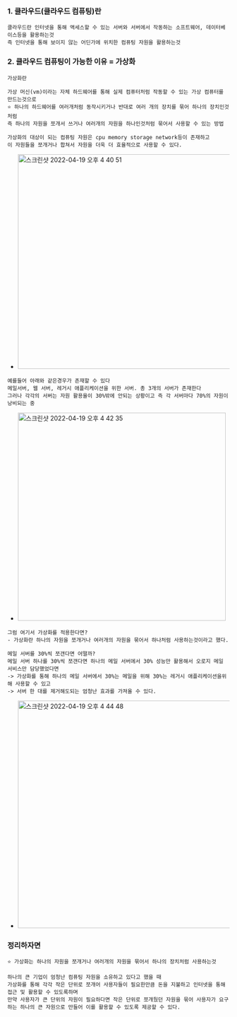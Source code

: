 ### 1. 클라우드(클라우드 컴퓨팅)란
```
클라우드란 인터넷을 통해 액세스할 수 있는 서버와 서버에서 작동하는 소프트웨어, 데이터베이스등을 활용하는것
즉 인터넷을 통해 보이지 않는 어딘가에 위치한 컴퓨팅 자원을 활용하는것
```

### 2. 클라우드 컴퓨팅이 가능한 이유 = 가상화
```
가상화란

가상 머신(vm)이라는 자체 하드웨어를 통해 실제 컴퓨터처럼 작동할 수 있는 가상 컴퓨터를 만드는것으로
⭐️ 하나의 하드웨어를 여러개처럼 동작시키거나 반대로 여러 개의 장치를 묶어 하나의 장치인것처럼
즉 하나의 자원을 쪼개서 쓰거나 여러개의 자원을 하나인것처럼 묶어서 사용할 수 있는 방법
```
```
가상화의 대상이 되는 컴퓨팅 자원은 cpu memory storage network등이 존재하고
이 자원들을 쪼개거나 합쳐서 자원을 더욱 더 효율적으로 사용할 수 있다.
```
- <img width="486" alt="스크린샷 2022-04-19 오후 4 40 51" src="https://user-images.githubusercontent.com/62214428/163951327-8540d11a-c3c5-4573-a969-23cb2e02ba8f.png">
```
예를들어 아래와 같은경우가 존재할 수 있다
메일서버, 웹 서버, 레거시 애플리케이션을 위한 서버. 총 3개의 서버가 존재한다
그러나 각각의 서버는 자원 활용율이 30%밖에 안되는 상황이고 즉 각 서버마다 70%의 자원이 낭비되는 중
```
- <img width="471" alt="스크린샷 2022-04-19 오후 4 42 35" src="https://user-images.githubusercontent.com/62214428/163951646-b9b79ec3-372c-4d79-8555-64d17af81562.png">

```
그럼 여기서 가상화를 적용한다면?
- 가상화란 하나의 자원을 쪼개거나 여러개의 자원을 묶어서 하나처럼 사용하는것이라고 했다.

메일 서버를 30%씩 쪼갠다면 어떨까?
메일 서버 하나를 30%씩 쪼갠다면 하나의 메일 서버에서 30% 성능만 활용해서 오로지 메일 서비스만 담당했었다면
-> 가상화를 통해 하나의 메일 서버에서 30%는 메일을 위해 30%는 레거시 애플리케이션을위해 사용할 수 있고
-> 서버 한 대를 제거해도되는 엄청난 효과를 가져올 수 있다.
```
- <img width="515" alt="스크린샷 2022-04-19 오후 4 44 48" src="https://user-images.githubusercontent.com/62214428/163952223-be0164bb-9f7f-4791-bb76-863b1f539337.png">
 

### 정리하자면
```
⭐️ 가상화는 하나의 자원을 쪼개거나 여러개의 자원을 묶어서 하나의 장치처럼 사용하는것

하나의 큰 기업이 엄청난 컴퓨팅 자원을 소유하고 있다고 했을 때 
가상화를 통해 각각 작은 단위로 쪼개어 사용자들이 필요한만큼 돈을 지불하고 인터넷을 통해 접근 및 활용할 수 있도록하며
만약 사용자가 큰 단위의 자원이 필요하다면 작은 단위로 쪼개뒀던 자원을 묶어 사용자가 요구하는 하나의 큰 자원으로 만들어 이를 활용할 수 있도록 제공할 수 있다.
```
